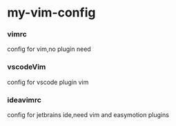 # my-vim-config

### vimrc
config for vim,no plugin need
### vscodeVim
config for vscode plugin vim
### ideavimrc
config for jetbrains ide,need vim and easymotion plugins
